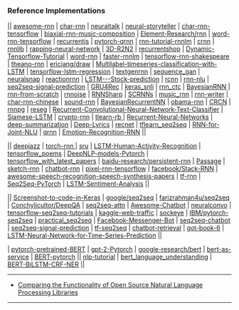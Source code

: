 ### Reference Implementations

|| [awesome-rnn](https://github.com/kjw0612/awesome-rnn) | [char-rnn](https://github.com/karpathy/char-rnn) | [neuraltalk](https://github.com/karpathy/neuraltalk) | [neural-storyteller](https://github.com/ryankiros/neural-storyteller) | [char-rnn-tensorflow](https://github.com/sherjilozair/char-rnn-tensorflow) | [biaxial-rnn-music-composition](https://github.com/hexahedria/biaxial-rnn-music-composition) | [Element-Research/rnn](https://github.com/Element-Research/rnn) | [word-rnn-tensorflow](https://github.com/hunkim/word-rnn-tensorflow) | [recurrentjs](https://github.com/karpathy/recurrentjs) | [pytorch-qrnn](https://github.com/salesforce/pytorch-qrnn) | [rnn-tutorial-rnnlm](https://github.com/dennybritz/rnn-tutorial-rnnlm) | [crnn](https://github.com/bgshih/crnn) | [rnnlib](https://github.com/szcom/rnnlib) | [rapping-neural-network](https://github.com/robbiebarrat/rapping-neural-network) | [3D-R2N2](https://github.com/chrischoy/3D-R2N2) | [recurrentshop](https://github.com/farizrahman4u/recurrentshop) | [Dynamic-Tensorflow-Tutorial](https://github.com/KnHuq/Dynamic-Tensorflow-Tutorial) | [word-rnn](https://github.com/larspars/word-rnn) | [faster-rnnlm](https://github.com/yandex/faster-rnnlm) | [tensorflow-rnn-shakespeare](https://github.com/martin-gorner/tensorflow-rnn-shakespeare) | [theano-rnn](https://github.com/gwtaylor/theano-rnn) | [ericjang/draw](https://github.com/ericjang/draw) | [Multilabel-timeseries-classification-with-LSTM](https://github.com/aqibsaeed/Multilabel-timeseries-classification-with-LSTM) | [tensorflow-lstm-regression](https://github.com/mouradmourafiq/tensorflow-lstm-regression) | [textgenrnn](https://github.com/minimaxir/textgenrnn) | [sequence_gan](https://github.com/ofirnachum/sequence_gan) | [neuralsnap](https://github.com/rossgoodwin/neuralsnap) | [reactionrnn](https://github.com/minimaxir/reactionrnn) | [LSTM---Stock-prediction](https://github.com/jgpavez/LSTM---Stock-prediction) | [rcnn](https://github.com/taolei87/rcnn) | [rnn-nlu](https://github.com/HadoopIt/rnn-nlu) | [seq2seq-signal-prediction](https://github.com/guillaume-chevalier/seq2seq-signal-prediction) | [GRU4Rec](https://github.com/hidasib/GRU4Rec) | [keras_snli](https://github.com/Smerity/keras_snli) | [rnn_ctc](https://github.com/rakeshvar/rnn_ctc) | [BayesianRNN](https://github.com/yaringal/BayesianRNN) | [rnn-from-scratch](https://github.com/pangolulu/rnn-from-scratch) | [rnnoise](https://github.com/xiph/rnnoise) | [RNNSharp](https://github.com/zhongkaifu/RNNSharp) | [SCRNNs](https://github.com/facebookarchive/SCRNNs) | [music_rnn](https://github.com/yoavz/music_rnn) | [rnn-writer](https://github.com/robinsloan/rnn-writer) | [char-rnn-chinese](https://github.com/zhangzibin/char-rnn-chinese) | [sound-rnn](https://github.com/johnglover/sound-rnn) | [BayesianRecurrentNN](https://github.com/mirceamironenco/BayesianRecurrentNN) | [obama-rnn](https://github.com/samim23/obama-rnn) | [CRCN](https://github.com/cesc-park/CRCN) | [rnnpg](https://github.com/XingxingZhang/rnnpg) | [reseg](https://github.com/fvisin/reseg) | [Recurrent-Convolutional-Neural-Network-Text-Classifier](https://github.com/airalcorn2/Recurrent-Convolutional-Neural-Network-Text-Classifier) | [Siamese-LSTM](https://github.com/aditya1503/Siamese-LSTM) | [crypto-rnn](https://github.com/greydanus/crypto-rnn) | [tlearn-rb
](https://github.com/josephwilk/tlearn-rb) | [Recurrent-Neural-Networks](https://github.com/mohammadpz/Recurrent-Neural-Networks) | [deep-summarization](https://github.com/harpribot/deep-summarization) | [Deep-Lyrics](https://github.com/tonybeltramelli/Deep-Lyrics) | [recnet](https://github.com/joergfranke/recnet) | [tflearn_seq2seq](https://github.com/ichuang/tflearn_seq2seq) | [RNN-for-Joint-NLU](https://github.com/DSKSD/RNN-for-Joint-NLU) | [qrnn](https://github.com/DingKe/qrnn) | [Emotion-Recognition-RNN](https://github.com/saebrahimi/Emotion-Recognition-RNN) || 

|| [deepjazz](https://github.com/jisungk/deepjazz) | [torch-rnn
](https://github.com/jcjohnson/torch-rnn) | [sru](https://github.com/taolei87/sru) | [LSTM-Human-Activity-Recognition](https://github.com/guillaume-chevalier/LSTM-Human-Activity-Recognition) | [tensorflow_poems](https://github.com/jinfagang/tensorflow_poems) | [DeepNLP-models-Pytorch](https://github.com/DSKSD/DeepNLP-models-Pytorch) | [tensorflow_with_latest_papers](https://github.com/NickShahML/tensorflow_with_latest_papers) | [baidu-research/persistent-rnn](https://github.com/baidu-research/persistent-rnn) | [Passage](https://github.com/IndicoDataSolutions/Passage) | [sketch-rnn](https://github.com/hardmaru/sketch-rnn) | [chatbot-rnn](https://github.com/pender/chatbot-rnn) | [pixel-rnn-tensorflow](https://github.com/carpedm20/pixel-rnn-tensorflow) | [facebook/Stack-RNN](https://github.com/facebook/Stack-RNN) | [awesome-speech-recognition-speech-synthesis-papers](https://github.com/zzw922cn/awesome-speech-recognition-speech-synthesis-papers) | [tf-rnn](https://github.com/dennybritz/tf-rnn) | [Seq2Seq-PyTorch](https://github.com/MaximumEntropy/Seq2Seq-PyTorch) | [LSTM-Sentiment-Analysis](https://github.com/adeshpande3/LSTM-Sentiment-Analysis) || 

|| [Screenshot-to-code-in-Keras](https://github.com/emilwallner/Screenshot-to-code-in-Keras) | [google/seq2seq](https://github.com/google/seq2seq) | [farizrahman4u/seq2seq](https://github.com/farizrahman4u/seq2seq) | [Conchylicultor/DeepQA](https://github.com/Conchylicultor/DeepQA) | [seq2seq-attn](https://github.com/harvardnlp/seq2seq-attn) | [Awesome-Chatbot](https://github.com/fendouai/Awesome-Chatbot) | [neuralconvo](https://github.com/macournoyer/neuralconvo) | [tensorflow-seq2seq-tutorials](https://github.com/ematvey/tensorflow-seq2seq-tutorials) | [kaggle-web-traffic](https://github.com/Arturus/kaggle-web-traffic) | [sockeye](https://github.com/awslabs/sockeye) | [IBM/pytorch-seq2seq](https://github.com/IBM/pytorch-seq2seq) | [practical_seq2seq](https://github.com/suriyadeepan/practical_seq2seq) | [Facebook-Messenger-Bot](https://github.com/adeshpande3/Facebook-Messenger-Bot) | [seq2seq-chatbot](https://github.com/tensorlayer/seq2seq-chatbot) | [seq2seq-signal-prediction](https://github.com/guillaume-chevalier/seq2seq-signal-prediction) | [tf-seq2seq](https://github.com/JayParks/tf-seq2seq) | [chatbot-retrieval](https://github.com/dennybritz/chatbot-retrieval) | [got-book-6](https://github.com/zackthoutt/got-book-6) | [LSTM-Neural-Network-for-Time-Series-Prediction](https://github.com/jaungiers/LSTM-Neural-Network-for-Time-Series-Prediction) ||


| [pytorch-pretrained-BERT](https://github.com/huggingface/pytorch-pretrained-BERT) | [gpt-2-Pytorch](https://github.com/graykode/gpt-2-Pytorch) | [google-research/bert](https://github.com/google-research/bert) | [bert-as-service](https://github.com/hanxiao/bert-as-service) | [BERT-pytorch](https://github.com/codertimo/BERT-pytorch) || [nlp-tutorial](https://github.com/graykode/nlp-tutorial) | [bert_language_understanding](https://github.com/brightmart/bert_language_understanding) | [BERT-BiLSTM-CRF-NER](https://github.com/macanv/BERT-BiLSTM-CRF-NER) ||


-----------

- [Comparing the Functionality of Open Source Natural Language Processing Libraries](https://blog.dominodatalab.com/comparing-the-functionality-of-open-source-natural-language-processing-libraries/)


---------
